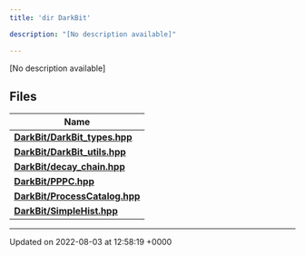 ```yaml
---
title: 'dir DarkBit'

description: "[No description available]"

---
```







[No description available]

## Files

| Name           |
| -------------- |
| **[DarkBit/DarkBit_types.hpp](/documentation/code/colliderbit/files/darkbit__types_8hpp/#file-darkbit-types.hpp)**  |
| **[DarkBit/DarkBit_utils.hpp](/documentation/code/colliderbit/files/darkbit__utils_8hpp/#file-darkbit-utils.hpp)**  |
| **[DarkBit/decay_chain.hpp](/documentation/code/colliderbit/files/decay__chain_8hpp/#file-decay-chain.hpp)**  |
| **[DarkBit/PPPC.hpp](/documentation/code/colliderbit/files/pppc_8hpp/#file-pppc.hpp)**  |
| **[DarkBit/ProcessCatalog.hpp](/documentation/code/colliderbit/files/processcatalog_8hpp/#file-processcatalog.hpp)**  |
| **[DarkBit/SimpleHist.hpp](/documentation/code/colliderbit/files/simplehist_8hpp/#file-simplehist.hpp)**  |






-------------------------------

Updated on 2022-08-03 at 12:58:19 +0000
